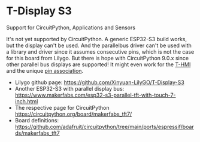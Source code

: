 # T-Display S3

Support for CircuitPython, Applications and Sensors

It's not yet supported by CircuitPython. A generic ESP32-S3 build works, but the display can't be used. And the parallelbus driver can't be used with a library and driver since it assumes consecutive pins, which is not the case for this board from Lilygo. But there is hope with CircuitPython 9.0.x since other parallel bus displays are supported! It might even work for the [T-HMI](https://github.com/Xinyuan-LilyGO/T-HMI/) and the unique [pin association](https://github.com/Xinyuan-LilyGO/T-HMI/blob/master/examples/lv_benchmark/pins.h).

- Lilygo github page: https://github.com/Xinyuan-LilyGO/T-Display-S3
- Another ESP32-S3 with parallel display bus: https://www.makerfabs.com/esp32-s3-parallel-tft-with-touch-7-inch.html
- The respective page for CircuitPython https://circuitpython.org/board/makerfabs_tft7/
- Board definitions: https://github.com/adafruit/circuitpython/tree/main/ports/espressif/boards/makerfabs_tft7
